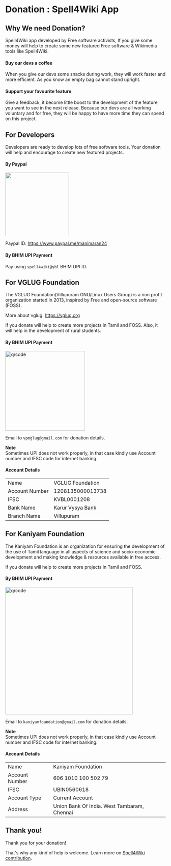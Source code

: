 # Donation : Spell4Wiki App

## Why We need Donation?

Spell4Wiki app developed by Free software activists, If you give some money will help to create some new featured Free software & Wikimedia tools like Spell4Wiki.

#### Buy our devs a coffee

When you give our devs some snacks during work, they will work faster and more efficient. As you know an empty bag cannot stand upright.

#### Support your favourite feature

Give a feedback, it become little boost to the development of the feature you want to see in the next release. Because our devs are all working voluntary and for free, they will be happy to have more time they can spend on this project.

## For Developers

Developers are ready to develop lots of free software tools. Your donation will help and encourage to create new featured projects.

#### By Paypal

<a href="https://www.paypal.me/manimaran24"><img src="https://raw.githubusercontent.com/manimaran96/Spell4Wiki/master/files/assets/images/badges/paypal.png" width="200px"/></a>

Paypal ID: https://www.paypal.me/manimaran24 

#### By BHIM UPI Payment

Pay using `spell4wiki@ybl` BHIM UPI ID.

## For VGLUG Foundation

The VGLUG Foundation(Villupuram GNU/Linux Users Group) is a non profit organization started in 2013, inspired by Free and open-source software (FOSS).

More about vglug: https://vglug.org

If you donate will help to create more projects in Tamil and FOSS. Also, it will help in the development of rural students.

#### By BHIM UPI Payment

<img src="https://villupuramglug.files.wordpress.com/2023/02/vglug-foundation-qr.jpg" alt="qrcode" width="250px"/> 

Email to `vpmglug@gmail.com` for donation details.

**Note**<br/>
Sometimes UPI does not work properly, in that case kindly use Account number and IFSC code for internet banking.

#### Account Details

<table>
  <tr><td>Name</td><td>VGLUG Foundation</td></tr>
  <tr><td>Account Number</td><td>1208135000013738</td></tr>
  <tr><td>IFSC</td><td>KVBL0001208</td></tr>
  <tr><td>Bank Name</td><td>Karur Vysya Bank</td></tr>
  <tr><td>Branch Name</td><td>Villupuram</td></tr>
</table>

## For Kaniyam Foundation

The Kaniyam Foundation is an organization for ensuring the development of the use of Tamil language in all aspects of science and socio-economic development and making knowledge & resources available in free access.

If you donate will help to create more projects in Tamil and FOSS.
            
#### By BHIM UPI Payment 


<img src="https://raw.githubusercontent.com/manimaran96/Spell4Wiki/master/files/assets/images/upi-kaniyam-foundation-qr-code.jpg" alt="qrcode" width="400px"/> 

Email to `kaniyamfoundation@gmail.com` for donation details.

**Note**<br/>
Sometimes UPI does not work properly, in that case kindly use Account number and IFSC code for internet banking.

#### Account Details

<table>
  <tr><td>Name</td><td>Kaniyam Foundation</td></tr>
  <tr><td>Account Number</td><td>606 1010 100 502 79</td></tr>
  <tr><td>IFSC</td><td>UBIN0560618</td></tr>
  <tr><td>Account Type</td><td>Current Account</td></tr>
  <tr><td>Address</td><td>Union Bank Of India. West Tambaram, Chennai</td></tr>
</table>


## Thank you!

Thank you for your donation!

That's why any kind of help is welcome. Learn more on [Spell4Wiki contribution](https://github.com/manimaran96/Spell4Wiki/blob/master/docs/CONTRIBUTING.md#spell4wiki-contribution-guidelines).